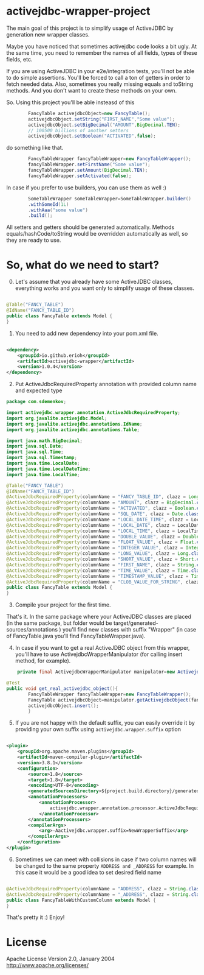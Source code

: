 # activejdbc-wrapper-project

The main goal of this project is to simplify usage of ActiveJDBC by generation new wrapper classes.

Maybe you have noticed that sometimes activejdbc code looks a bit ugly. At the same time, you need to remember the names
of all fields, types of these fields, etc.

If you are using ActiveJDBC in your e2e/integration tests, you'll not be able to do simple assertions. You'll be forced
to call a ton of getters in order to fetch needed data. Also, sometimes you really missing equals and toString methods.
And you don't want to create these methods on your own.

So. Using this project you'll be able insteasd of this

```java
        FancyTable activejdbcObject=new FancyTable();
        activejdbcObject.setString("FIRST_NAME","Some value");
        activejdbcObject.setBigDecimal("AMOUNT",BigDecimal.TEN);
        // 100500 billions of another setters
        activejdbcObject.setBoolean("ACTIVATED",false);
```

do something like that.

```java
        FancyTableWrapper fancyTableWrapper=new FancyTableWrapper();
        fancyTableWrapper.setFirstName("Some value");
        fancyTableWrapper.setAmount(BigDecimal.TEN);
        fancyTableWrapper.setActivated(false);
```

In case if you prefer to use builders, you can use them as well :)

```java
        SomeTableWrapper someTableWrapper=SomeTableWrapper.builder()
        .withSomeId(1L)
        .withAaa("some value")
        .build();
```

All setters and getters should be generated automatically. Methods equals/hashCode/toString would be overridden
automatically as well, so they are ready to use.

# So, what do we need to start?

0. Let's assume that you already have some ActiveJDBC classes, everything works and you want only to simplify usage of
   these classes.

```java

@Table("FANCY_TABLE")
@IdName("FANCY_TABLE_ID")
public class FancyTable extends Model {
}
```

1. You need to add new dependency into your pom.xml file.

```xml

<dependency>
    <groupId>io.github.erioh</groupId>
    <artifactId>activejdbc-wrapper</artifactId>
    <version>1.0.4</version>
</dependency>
```

2. Put ActiveJdbcRequiredProperty annotation with provided column name and expected type

```java
package com.sdemenkov;

import activejdbc.wrapper.annotation.ActiveJdbcRequiredProperty;
import org.javalite.activejdbc.Model;
import org.javalite.activejdbc.annotations.IdName;
import org.javalite.activejdbc.annotations.Table;

import java.math.BigDecimal;
import java.sql.Date;
import java.sql.Time;
import java.sql.Timestamp;
import java.time.LocalDate;
import java.time.LocalDateTime;
import java.time.LocalTime;

@Table("FANCY_TABLE")
@IdName("FANCY_TABLE_ID")
@ActiveJdbcRequiredProperty(columnName = "FANCY_TABLE_ID", clazz = Long.class)
@ActiveJdbcRequiredProperty(columnName = "AMOUNT", clazz = BigDecimal.class)
@ActiveJdbcRequiredProperty(columnName = "ACTIVATED", clazz = Boolean.class)
@ActiveJdbcRequiredProperty(columnName = "SQL_DATE", clazz = Date.class)
@ActiveJdbcRequiredProperty(columnName = "LOCAL_DATE_TIME", clazz = LocalDateTime.class)
@ActiveJdbcRequiredProperty(columnName = "LOCAL_DATE", clazz = LocalDate.class)
@ActiveJdbcRequiredProperty(columnName = "LOCAL_TIME", clazz = LocalTime.class)
@ActiveJdbcRequiredProperty(columnName = "DOUBLE_VALUE", clazz = Double.class)
@ActiveJdbcRequiredProperty(columnName = "FLOAT_VALUE", clazz = Float.class)
@ActiveJdbcRequiredProperty(columnName = "INTEGER_VALUE", clazz = Integer.class)
@ActiveJdbcRequiredProperty(columnName = "LONG_VALUE", clazz = Long.class)
@ActiveJdbcRequiredProperty(columnName = "SHORT_VALUE", clazz = Short.class)
@ActiveJdbcRequiredProperty(columnName = "FIRST_NAME", clazz = String.class)
@ActiveJdbcRequiredProperty(columnName = "TIME_VALUE", clazz = Time.class)
@ActiveJdbcRequiredProperty(columnName = "TIMESTAMP_VALUE", clazz = Timestamp.class)
@ActiveJdbcRequiredProperty(columnName = "CLOB_VALUE_FOR_STRING", clazz = String.class)
public class FancyTable extends Model {
}
```

3. Compile your project for the first time.

That's it. In the same package where your ActiveJDBC classes are placed (in the same package, but folder would be
target/generated-sources/annotations ) you'll find new classes with suffix "Wrapper" (in case of FancyTable.java you'll
find FancyTableWrapper.java).

4. In case if you want to get a real ActiveJDBC object from this wrapper, you'll have to use
   ActivejdbcWrapperManipulator (for calling insert method, for example).

```java
    private final ActivejdbcWrapperManipulator manipulator=new ActivejdbcWrapperManipulator();

@Test
public void get_real_activejdbc_object(){
        FancyTableWrapper fancyTableWrapper=new FancyTableWrapper();
        FancyTable activejdbcObject=manipulator.getActivejdbcObject(fancyTableWrapper);
        activejdbcObject.insert();
        }
```

5. If you are not happy with the default suffix, you can easily override it by providing your own suffix
   using `activejdbc.wrapper.suffix` option

```xml

<plugin>
    <groupId>org.apache.maven.plugins</groupId>
    <artifactId>maven-compiler-plugin</artifactId>
    <version>3.8.1</version>
    <configuration>
        <source>1.8</source>
        <target>1.8</target>
        <encoding>UTF-8</encoding>
        <generatedSourcesDirectory>${project.build.directory}/generated-sources/annotations</generatedSourcesDirectory>
        <annotationProcessors>
            <annotationProcessor>
                activejdbc.wrapper.annotation.processor.ActiveJdbcRequiredPropertyProcessor
            </annotationProcessor>
        </annotationProcessors>
        <compilerArgs>
            <arg>-Aactivejdbc.wrapper.suffix=NewWrapperSuffix</arg>
        </compilerArgs>
    </configuration>
</plugin>
```

6. Sometimes we can meet with collisions in case if two column names will be changed to the same
   property `ADDRESS and _ADDRESS` for example. In this case it would be a good idea to set desired field name

```java

@ActiveJdbcRequiredProperty(columnName = "ADDRESS", clazz = String.class)
@ActiveJdbcRequiredProperty(columnName = "_ADDRESS", clazz = String.class, desiredFieldName = "anotherAddress")
public class FancyTableWithCustomColumn extends Model {
}
```

That's pretty it :)
Enjoy!

# License

Apache License Version 2.0, January 2004
http://www.apache.org/licenses/
